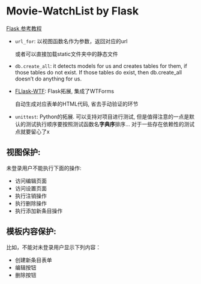# Movie-WatchList by Flask

[Flask 参考教程](https://tutorial.helloflask.com/)

- `url_for`: 以视图函数名作为参数，返回对应的url

  或者可以直接加载static文件夹中的静态文件
- `db.create_all`: it detects models for us and creates tables for them, if those tables do not exist. If those tables do exist, then db.create_all doesn’t do anything for us.

- [FLlask-WTF](https://flask-wtf.readthedocs.io/en/1.0.x/): Flask拓展, 集成了WTForms

  自动生成对应表单的HTML代码, 省去手动验证的环节

- `unittest`: Python的拓展. 可以支持对项目进行测试, 但是值得注意的一点是默认的测试执行顺序要按照测试函数名**字典序**排序... 对于一些存在依赖性的测试点就要留心了x



## 视图保护:
未登录用户不能执行下面的操作:
- 访问编辑页面
- 访问设置页面
- 执行注销操作
- 执行删除操作
- 执行添加新条目操作

## 模板内容保护:

  比如，不能对未登录用户显示下列内容：
  - 创建新条目表单
  - 编辑按钮
  - 删除按钮
